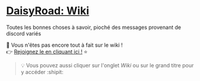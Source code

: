 # [DaisyRoad: Wiki](https://github.com/Daisy-Road/wiki/wiki)

Toutes les bonnes choses à savoir, pioché des messages provenant de discord variés

:wave: Vous n'êtes pas encore tout à fait sur le wiki !  
:point_right: [Rejoignez le en cliquant ici !](https://github.com/Daisy-Road/wiki/wiki) :star:

> :bulb: Vous pouvez aussi cliquer sur l'onglet *Wiki* ou sur le grand titre pour y accéder :shipit:
